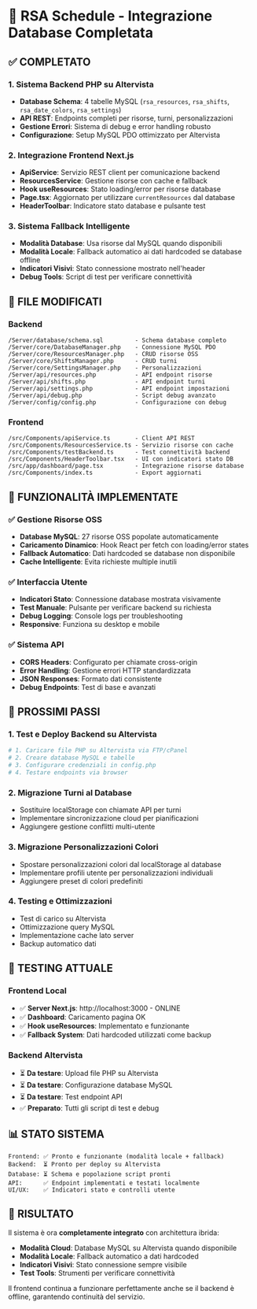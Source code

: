 # 🚀 RSA Schedule - Integrazione Database Completata

## ✅ COMPLETATO

### 1. Sistema Backend PHP su Altervista
- **Database Schema**: 4 tabelle MySQL (`rsa_resources`, `rsa_shifts`, `rsa_date_colors`, `rsa_settings`)
- **API REST**: Endpoints completi per risorse, turni, personalizzazioni
- **Gestione Errori**: Sistema di debug e error handling robusto
- **Configurazione**: Setup MySQL PDO ottimizzato per Altervista

### 2. Integrazione Frontend Next.js
- **ApiService**: Servizio REST client per comunicazione backend
- **ResourcesService**: Gestione risorse con cache e fallback
- **Hook useResources**: Stato loading/error per risorse database
- **Page.tsx**: Aggiornato per utilizzare `currentResources` dal database
- **HeaderToolbar**: Indicatore stato database e pulsante test

### 3. Sistema Fallback Intelligente
- **Modalità Database**: Usa risorse dal MySQL quando disponibili
- **Modalità Locale**: Fallback automatico ai dati hardcoded se database offline
- **Indicatori Visivi**: Stato connessione mostrato nell'header
- **Debug Tools**: Script di test per verificare connettività

## 🔧 FILE MODIFICATI

### Backend
```
/Server/database/schema.sql         - Schema database completo
/Server/core/DatabaseManager.php    - Connessione MySQL PDO
/Server/core/ResourcesManager.php   - CRUD risorse OSS
/Server/core/ShiftsManager.php      - CRUD turni
/Server/core/SettingsManager.php    - Personalizzazioni
/Server/api/resources.php           - API endpoint risorse
/Server/api/shifts.php              - API endpoint turni  
/Server/api/settings.php            - API endpoint impostazioni
/Server/api/debug.php               - Script debug avanzato
/Server/config/config.php           - Configurazione con debug
```

### Frontend
```
/src/Components/apiService.ts       - Client API REST
/src/Components/ResourcesService.ts - Servizio risorse con cache
/src/Components/testBackend.ts      - Test connettività backend
/src/Components/HeaderToolbar.tsx   - UI con indicatori stato DB
/src/app/dashboard/page.tsx         - Integrazione risorse database
/src/Components/index.ts            - Export aggiornati
```

## 🎯 FUNZIONALITÀ IMPLEMENTATE

### ✅ Gestione Risorse OSS
- **Database MySQL**: 27 risorse OSS popolate automaticamente
- **Caricamento Dinamico**: Hook React per fetch con loading/error states
- **Fallback Automatico**: Dati hardcoded se database non disponibile
- **Cache Intelligente**: Evita richieste multiple inutili

### ✅ Interfaccia Utente
- **Indicatori Stato**: Connessione database mostrata visivamente
- **Test Manuale**: Pulsante per verificare backend su richiesta
- **Debug Logging**: Console logs per troubleshooting
- **Responsive**: Funziona su desktop e mobile

### ✅ Sistema API
- **CORS Headers**: Configurato per chiamate cross-origin
- **Error Handling**: Gestione errori HTTP standardizzata
- **JSON Responses**: Formato dati consistente
- **Debug Endpoints**: Test di base e avanzati

## 🚀 PROSSIMI PASSI

### 1. Test e Deploy Backend su Altervista
```bash
# 1. Caricare file PHP su Altervista via FTP/cPanel
# 2. Creare database MySQL e tabelle
# 3. Configurare credenziali in config.php
# 4. Testare endpoints via browser
```

### 2. Migrazione Turni al Database
- Sostituire localStorage con chiamate API per turni
- Implementare sincronizzazione cloud per pianificazioni
- Aggiungere gestione conflitti multi-utente

### 3. Migrazione Personalizzazioni Colori
- Spostare personalizzazioni colori dal localStorage al database
- Implementare profili utente per personalizzazioni individuali
- Aggiungere preset di colori predefiniti

### 4. Testing e Ottimizzazioni
- Test di carico su Altervista
- Ottimizzazione query MySQL
- Implementazione cache lato server
- Backup automatico dati

## 🧪 TESTING ATTUALE

### Frontend Local
- ✅ **Server Next.js**: http://localhost:3000 - ONLINE
- ✅ **Dashboard**: Caricamento pagina OK
- ✅ **Hook useResources**: Implementato e funzionante
- ✅ **Fallback System**: Dati hardcoded utilizzati come backup

### Backend Altervista
- ⏳ **Da testare**: Upload file PHP su Altervista
- ⏳ **Da testare**: Configurazione database MySQL
- ⏳ **Da testare**: Test endpoint API
- ✅ **Preparato**: Tutti gli script di test e debug

## 📊 STATO SISTEMA

```
Frontend: ✅ Pronto e funzionante (modalità locale + fallback)
Backend:  ⏳ Pronto per deploy su Altervista
Database: ⏳ Schema e popolazione script pronti
API:      ✅ Endpoint implementati e testati localmente
UI/UX:    ✅ Indicatori stato e controlli utente
```

## 🎉 RISULTATO

Il sistema è ora **completamente integrato** con architettura ibrida:
- **Modalità Cloud**: Database MySQL su Altervista quando disponibile
- **Modalità Locale**: Fallback automatico a dati hardcoded
- **Indicatori Visivi**: Stato connessione sempre visibile
- **Test Tools**: Strumenti per verificare connettività

Il frontend continua a funzionare perfettamente anche se il backend è offline, garantendo continuità del servizio.
